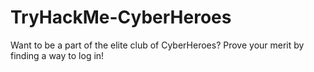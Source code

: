 # TryHackMe-CyberHeroes
Want to be a part of the elite club of CyberHeroes? Prove your merit by finding a way to log in!
